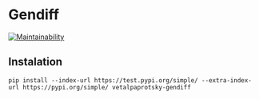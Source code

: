 # Gendiff

[![Maintainability](https://api.codeclimate.com/v1/badges/edc0ee50d88cb1a411ad/maintainability)](https://codeclimate.com/github/vetalpaprotsky/gendiff/maintainability)

## Instalation
```
pip install --index-url https://test.pypi.org/simple/ --extra-index-url https://pypi.org/simple/ vetalpaprotsky-gendiff
```
